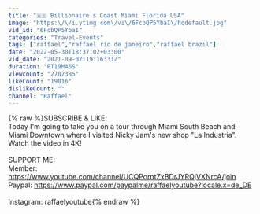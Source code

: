 ```yaml
---
title: "🇺🇸 Billionaire`s Coast Miami Florida USA"
image: "https:\/\/i.ytimg.com\/vi\/6FcbQP5YbaI\/hqdefault.jpg"
vid_id: "6FcbQP5YbaI"
categories: "Travel-Events"
tags: ["raffael","raffael rio de janeiro","raffael brazil"]
date: "2022-05-30T18:37:02+03:00"
vid_date: "2021-09-07T19:16:31Z"
duration: "PT19M46S"
viewcount: "2707385"
likeCount: "19016"
dislikeCount: ""
channel: "Raffael"
---
```

{% raw %}SUBSCRIBE &amp; LIKE!<br />Today I'm going to take you on a tour through Miami South Beach and Miami Downtown where I visited Nicky Jam's new shop &quot;La Industria&quot;. <br />Watch the video in 4K!<br /><br />SUPPORT ME:<br />Member: <a rel="nofollow" target="blank" href="https://www.youtube.com/channel/UCQPorntZxBDrJYRQjVXNrcA/join">https://www.youtube.com/channel/UCQPorntZxBDrJYRQjVXNrcA/join</a><br />Paypal: <a rel="nofollow" target="blank" href="https://www.paypal.com/paypalme/raffaelyoutube?locale.x=de_DE">https://www.paypal.com/paypalme/raffaelyoutube?locale.x=de_DE</a><br /><br />Instagram: raffaelyoutube{% endraw %}
